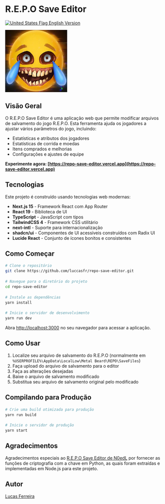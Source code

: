 # R.E.P.O Save Editor

[<img src="https://flagcdn.com/w20/us.png" alt="United States Flag"> English Version](./README.md)

<img src="src/app/icon.png" alt="Logo do R.E.P.O Save Editor" width="200" height="200" />

## Visão Geral

O R.E.P.O Save Editor é uma aplicação web que permite modificar arquivos de salvamento do jogo R.E.P.O. Esta ferramenta ajuda os jogadores a ajustar vários parâmetros do jogo, incluindo:

- Estatísticas e atributos dos jogadores
- Estatísticas de corrida e moedas
- Itens comprados e melhorias
- Configurações e ajustes de equipe

**Experimente agora: [https://repo-save-editor.vercel.app](https://repo-save-editor.vercel.app)**

## Tecnologias

Este projeto é construído usando tecnologias web modernas:

- **Next.js 15** - Framework React com App Router
- **React 19** - Biblioteca de UI
- **TypeScript** - JavaScript com tipos
- **TailwindCSS 4** - Framework CSS utilitário
- **next-intl** - Suporte para internacionalização
- **shadcn/ui** - Componentes de UI acessíveis construídos com Radix UI
- **Lucide React** - Conjunto de ícones bonitos e consistentes

## Como Começar

```bash
# Clone o repositório
git clone https://github.com/luccasfr/repo-save-editor.git

# Navegue para o diretório do projeto
cd repo-save-editor

# Instale as dependências
yarn install

# Inicie o servidor de desenvolvimento
yarn run dev
```

Abra [http://localhost:3000](http://localhost:3000) no seu navegador para acessar a aplicação.

## Como Usar

1. Localize seu arquivo de salvamento do R.E.P.O (normalmente em `%USERPROFILE%\AppData\LocalLow\Metal Beard\REPO\SaveFiles`)
2. Faça upload do arquivo de salvamento para o editor
3. Faça as alterações desejadas
4. Baixe o arquivo de salvamento modificado
5. Substitua seu arquivo de salvamento original pelo modificado

## Compilando para Produção

```bash
# Crie uma build otimizada para produção
yarn run build

# Inicie o servidor de produção
yarn start
```

## Agradecimentos

Agradecimentos especiais ao [R.E.P.O Save Editor de N0edL](https://github.com/N0edL/R.E.P.O-Save-Editor) por fornecer as funções de criptografia com a chave em Python, as quais foram extraídas e implementadas em Node.js para este projeto.

## Autor

[Lucas Ferreira](https://github.com/luccasfr)

